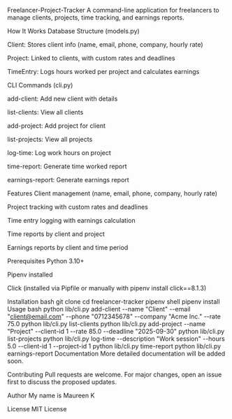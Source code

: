 Freelancer-Project-Tracker
A command-line application for freelancers to manage clients, projects, time tracking, and earnings reports.

How It Works
Database Structure (models.py)

Client: Stores client info (name, email, phone, company, hourly rate)

Project: Linked to clients, with custom rates and deadlines

TimeEntry: Logs hours worked per project and calculates earnings

CLI Commands (cli.py)

add-client: Add new client with details

list-clients: View all clients

add-project: Add project for client

list-projects: View all projects

log-time: Log work hours on project

time-report: Generate time worked report

earnings-report: Generate earnings report

Features
Client management (name, email, phone, company, hourly rate)

Project tracking with custom rates and deadlines

Time entry logging with earnings calculation

Time reports by client and project

Earnings reports by client and time period

Prerequisites
Python 3.10+

Pipenv installed

Click (installed via Pipfile or manually with pipenv install click==8.1.3)

Installation
bash
git clone <your-repo>
cd freelancer-tracker
pipenv shell
pipenv install
Usage
bash
python lib/cli.py add-client --name "Client" --email "client@email.com" --phone "0712345678" --company "Acme Inc." --rate 75.0
python lib/cli.py list-clients
python lib/cli.py add-project --name "Project" --client-id 1 --rate 85.0 --deadline "2025-09-30"
python lib/cli.py list-projects
python lib/cli.py log-time --description "Work session" --hours 5.0 --client-id 1 --project-id 1
python lib/cli.py time-report
python lib/cli.py earnings-report
Documentation
More detailed documentation will be added soon.

Contributing
Pull requests are welcome. For major changes, open an issue first to discuss the proposed updates.

Author
My name is Maureen K

License
MIT License
